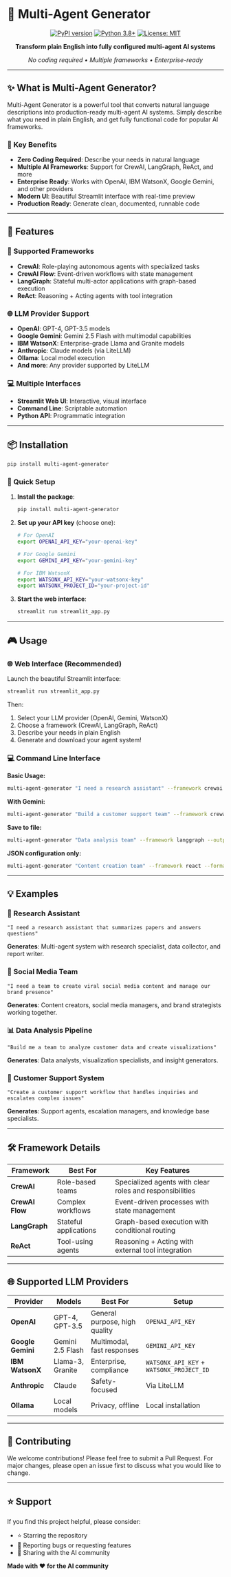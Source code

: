 # 🤖 Multi-Agent Generator

<div align="center">

[![PyPI version](https://badge.fury.io/py/multi-agent-generator.svg)](https://pypi.org/project/multi-agent-generator/)
[![Python 3.8+](https://img.shields.io/badge/python-3.8+-blue.svg)](https://www.python.org/downloads/)
[![License: MIT](https://img.shields.io/badge/License-MIT-yellow.svg)](https://opensource.org/licenses/MIT)

**Transform plain English into fully configured multi-agent AI systems**

*No coding required • Multiple frameworks • Enterprise-ready*

</div>

---

## ✨ What is Multi-Agent Generator?

Multi-Agent Generator is a powerful tool that converts natural language descriptions into production-ready multi-agent AI systems. Simply describe what you need in plain English, and get fully functional code for popular AI frameworks.

### 🎯 Key Benefits
- **Zero Coding Required**: Describe your needs in natural language
- **Multiple AI Frameworks**: Support for CrewAI, LangGraph, ReAct, and more
- **Enterprise Ready**: Works with OpenAI, IBM WatsonX, Google Gemini, and other providers
- **Modern UI**: Beautiful Streamlit interface with real-time preview
- **Production Ready**: Generate clean, documented, runnable code

---

## 🚀 Features

### 🔧 Supported Frameworks
- **CrewAI**: Role-playing autonomous agents with specialized tasks
- **CrewAI Flow**: Event-driven workflows with state management
- **LangGraph**: Stateful multi-actor applications with graph-based execution
- **ReAct**: Reasoning + Acting agents with tool integration

### 🌐 LLM Provider Support
- **OpenAI**: GPT-4, GPT-3.5 models
- **Google Gemini**: Gemini 2.5 Flash with multimodal capabilities
- **IBM WatsonX**: Enterprise-grade Llama and Granite models
- **Anthropic**: Claude models (via LiteLLM)
- **Ollama**: Local model execution
- **And more**: Any provider supported by LiteLLM

### 💻 Multiple Interfaces
- **Streamlit Web UI**: Interactive, visual interface
- **Command Line**: Scriptable automation
- **Python API**: Programmatic integration

---

## 📦 Installation

```bash
pip install multi-agent-generator
```

### 🔧 Quick Setup

1. **Install the package**:
   ```bash
   pip install multi-agent-generator
   ```

2. **Set up your API key** (choose one):
   ```bash
   # For OpenAI
   export OPENAI_API_KEY="your-openai-key"
   
   # For Google Gemini
   export GEMINI_API_KEY="your-gemini-key"
   
   # For IBM WatsonX
   export WATSONX_API_KEY="your-watsonx-key"
   export WATSONX_PROJECT_ID="your-project-id"
   ```

3. **Start the web interface**:
   ```bash
   streamlit run streamlit_app.py
   ```

---

## 🎮 Usage

### 🌐 Web Interface (Recommended)

Launch the beautiful Streamlit interface:

```bash
streamlit run streamlit_app.py
```

Then:
1. Select your LLM provider (OpenAI, Gemini, WatsonX)
2. Choose a framework (CrewAI, LangGraph, ReAct)
3. Describe your needs in plain English
4. Generate and download your agent system!

### 💻 Command Line Interface

**Basic Usage:**
```bash
multi-agent-generator "I need a research assistant" --framework crewai
```

**With Gemini:**
```bash
multi-agent-generator "Build a customer support team" --framework crewai --provider gemini
```

**Save to file:**
```bash
multi-agent-generator "Data analysis team" --framework langgraph --output my_agents.py
```

**JSON configuration only:**
```bash
multi-agent-generator "Content creation team" --framework react --format json
```

---

## 💡 Examples

### 🔬 Research Assistant
```
"I need a research assistant that summarizes papers and answers questions"
```
**Generates**: Multi-agent system with research specialist, data collector, and report writer.

### 📱 Social Media Team
```
"I need a team to create viral social media content and manage our brand presence"
```
**Generates**: Content creators, social media managers, and brand strategists working together.

### 📊 Data Analysis Pipeline
```
"Build me a team to analyze customer data and create visualizations"
```
**Generates**: Data analysts, visualization specialists, and insight generators.

### 🎯 Customer Support System
```
"Create a customer support workflow that handles inquiries and escalates complex issues"
```
**Generates**: Support agents, escalation managers, and knowledge base specialists.

---

## 🛠️ Framework Details

| Framework | Best For | Key Features |
|-----------|----------|--------------|
| **CrewAI** | Role-based teams | Specialized agents with clear roles and responsibilities |
| **CrewAI Flow** | Complex workflows | Event-driven processes with state management |
| **LangGraph** | Stateful applications | Graph-based execution with conditional routing |
| **ReAct** | Tool-using agents | Reasoning + Acting with external tool integration |

---

## 🌐 Supported LLM Providers

| Provider | Models | Best For | Setup |
|----------|--------|----------|-------|
| **OpenAI** | GPT-4, GPT-3.5 | General purpose, high quality | `OPENAI_API_KEY` |
| **Google Gemini** | Gemini 2.5 Flash | Multimodal, fast responses | `GEMINI_API_KEY` |
| **IBM WatsonX** | Llama-3, Granite | Enterprise, compliance | `WATSONX_API_KEY` + `WATSONX_PROJECT_ID` |
| **Anthropic** | Claude | Safety-focused | Via LiteLLM |
| **Ollama** | Local models | Privacy, offline | Local installation |

---

## 🤝 Contributing

We welcome contributions! Please feel free to submit a Pull Request. For major changes, please open an issue first to discuss what you would like to change.



---

## ⭐ Support

If you find this project helpful, please consider:
- ⭐ Starring the repository
- 🐛 Reporting bugs or requesting features
- 🔄 Sharing with the AI community

**Made with ❤️ for the AI community**
